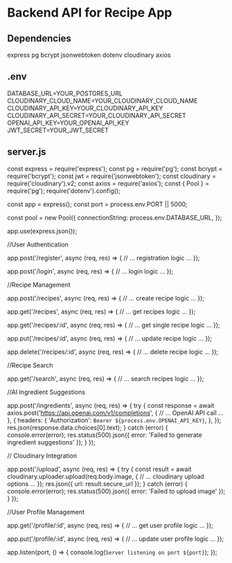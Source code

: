 # Backend API for Recipe App

## Dependencies

express
pg
bcrypt
jsonwebtoken
dotenv
cloudinary
axios
## .env

DATABASE_URL=YOUR_POSTGRES_URL
CLOUDINARY_CLOUD_NAME=YOUR_CLOUDINARY_CLOUD_NAME
CLOUDINARY_API_KEY=YOUR_CLOUDINARY_API_KEY
CLOUDINARY_API_SECRET=YOUR_CLOUDINARY_API_SECRET
OPENAI_API_KEY=YOUR_OPENAI_API_KEY
JWT_SECRET=YOUR_JWT_SECRET
## server.js

const express = require('express');
const pg = require('pg');
const bcrypt = require('bcrypt');
const jwt = require('jsonwebtoken');
const cloudinary = require('cloudinary').v2;
const axios = require('axios');
const { Pool } = require('pg');
require('dotenv').config();

const app = express();
const port = process.env.PORT || 5000;

const pool = new Pool({
  connectionString: process.env.DATABASE_URL,
});

app.use(express.json());

//User Authentication

app.post('/register', async (req, res) => {
  // ... registration logic ...
});

app.post('/login', async (req, res) => {
  // ... login logic ...
});


//Recipe Management

app.post('/recipes', async (req, res) => {
  // ... create recipe logic ...
});

app.get('/recipes', async (req, res) => {
  // ... get recipes logic ...
});

app.get('/recipes/:id', async (req, res) => {
  // ... get single recipe logic ...
});

app.put('/recipes/:id', async (req, res) => {
  // ... update recipe logic ...
});

app.delete('/recipes/:id', async (req, res) => {
  // ... delete recipe logic ...
});


//Recipe Search

app.get('/search', async (req, res) => {
  // ... search recipes logic ...
});


//AI Ingredient Suggestions

app.post('/ingredients', async (req, res) => {
  try {
    const response = await axios.post('https://api.openai.com/v1/completions', {
      // ... OpenAI API call ...
    }, {
      headers: {
        'Authorization': `Bearer ${process.env.OPENAI_API_KEY}`,
      },
    });
    res.json(response.data.choices[0].text);
  } catch (error) {
    console.error(error);
    res.status(500).json({ error: 'Failed to generate ingredient suggestions' });
  }
});

// Cloudinary Integration

app.post('/upload', async (req, res) => {
  try {
    const result = await cloudinary.uploader.upload(req.body.image, {
      // ... cloudinary upload options ...
    });
    res.json({ url: result.secure_url });
  } catch (error) {
    console.error(error);
    res.status(500).json({ error: 'Failed to upload image' });
  }
});


//User Profile Management

app.get('/profile/:id', async (req, res) => {
  // ... get user profile logic ...
});

app.put('/profile/:id', async (req, res) => {
  // ... update user profile logic ...
});


app.listen(port, () => {
  console.log(`Server listening on port ${port}`);
});